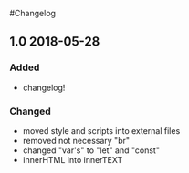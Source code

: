 #Changelog


## 1.0 2018-05-28

### Added

- changelog!


### Changed

- moved style and scripts into external files
- removed not necessary "br"
- changed "var's" to "let" and "const"
- innerHTML into innerTEXT










